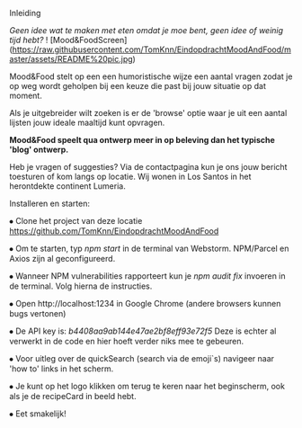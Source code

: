 Inleiding

_Geen idee wat te maken met eten omdat je moe bent, geen idee of weinig tijd hebt?_
! [Mood&FoodScreen] (https://raw.githubusercontent.com/TomKnn/EindopdrachtMoodAndFood/master/assets/README%20pic.jpg)

Mood&Food stelt op een een humoristische wijze een aantal vragen zodat je op weg wordt geholpen bij een keuze die past bij jouw situatie op dat moment.

Als je uitgebreider wilt zoeken is er de 'browse' optie waar je uit een aantal lijsten jouw ideale maaltijd kunt opvragen.

**Mood&Food speelt qua ontwerp meer in op beleving dan het typische 'blog' ontwerp.**

Heb je vragen of suggesties? Via de contactpagina kun je ons jouw bericht toesturen of kom langs op locatie. Wij wonen in Los Santos in het herontdekte continent Lumeria.

Installeren en starten:

⦁	Clone het project van deze locatie https://github.com/TomKnn/EindopdrachtMoodAndFood

⦁	Om te starten, typ _npm start_ in de terminal van Webstorm. NPM/Parcel en Axios zijn al geconfigureerd. 

⦁	Wanneer NPM vulnerabilities rapporteert kun je _npm audit fix_ invoeren in de terminal. Volg hierna de instructies.

⦁   Open http://localhost:1234 in Google Chrome (andere browsers kunnen bugs vertonen)

⦁	De API key is: _b4408aa9ab144e47ae2bf8eff93e72f5_ Deze is echter al verwerkt in de code en hier hoeft verder niks mee te gebeuren.

⦁	Voor uitleg over de quickSearch (search via de emoji`s) navigeer naar 'how to' links in het scherm.

⦁   Je kunt op het logo klikken om terug te keren naar het beginscherm, ook als je de recipeCard in beeld hebt.

⦁  Eet smakelijk!